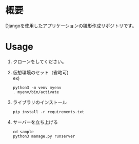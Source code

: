 # 概要
Djangoを使用したアプリケーションの雛形作成リポジトリです。

# Usage
1. クローンをしてください。
2. 仮想環境のセット（省略可)<br>
   ex)
   ```
   python3 -m venv myenv
   . myenv/bin/activate
   ```
3. ライブラリのインストール
   ```
   pip install -r requirements.txt
   ```

4. サーバーを立ち上げる
   ```
   cd sample
   python3 manage.py runserver
   ```
